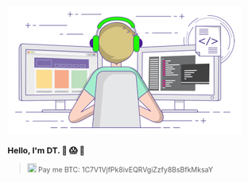 <p align="left">
  <img align="center" width="471" height="257" src="https://github.com/stoneWeb/stoneWeb/raw/master/developer.gif"/>
</p>

### Hello, I'm DT. 🔪 😱 🔫 
> <img width="18" height="18" src="https://www.blockchain.com/static/img/home/hero-btc.svg"/> Pay me BTC: 1C7V1VjfPk8ivEQRVgiZzfy8BsBfkMksaY
